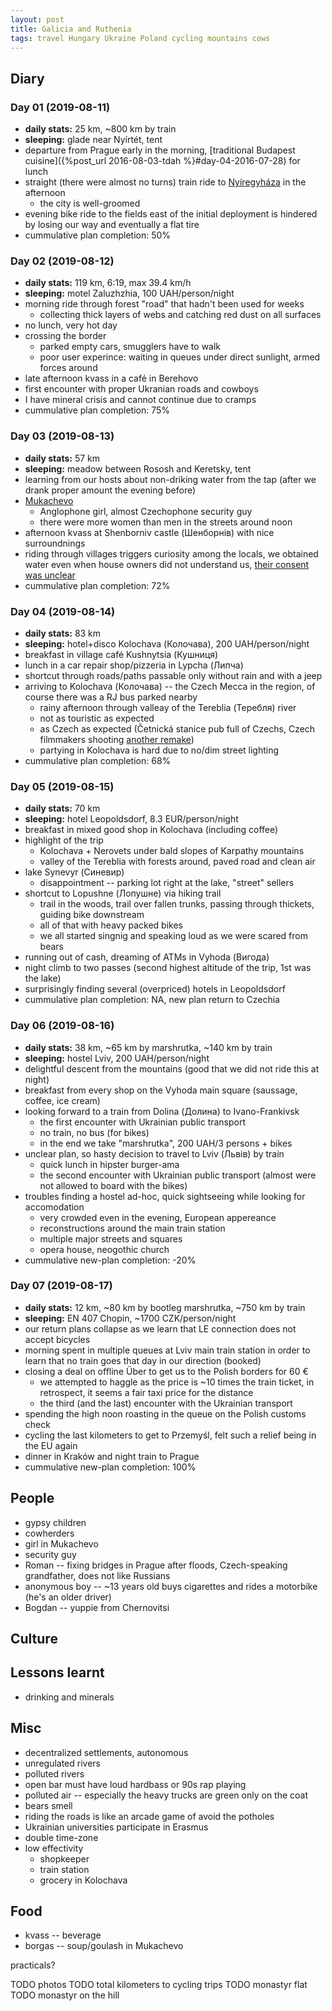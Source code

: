 ```yaml
---
layout: post
title: Galicia and Ruthenia
tags: travel Hungary Ukraine Poland cycling mountains cows
---
```


## Diary

### Day 01 (2019-08-11)

  * **daily stats:** 25 km, ~800 km by train
  * **sleeping:** glade near Nyírtét, tent
  * departure from Prague early in the morning,
    [traditional Budapest cuisine]({%post_url 2016-08-03-tdah %}#day-04-2016-07-28) for lunch
  * straight (there were almost no turns) train ride to [Nyíregyháza](https://en.wikipedia.org/wiki/Ny%C3%ADregyh%C3%A1za) in the afternoon
    * the city is well-groomed
  * evening bike ride to the fields east of the initial deployment is hindered
    by losing our way and eventually a flat tire
  * cummulative plan completion: 50%

### Day 02 (2019-08-12)

  * **daily stats:** 119 km, 6:19, max 39.4 km/h
  * **sleeping:** motel Zaluzhzhia, 100 UAH/person/night
  * morning ride through forest "road" that hadn't been used for weeks
    * collecting thick layers of webs and catching red dust on all surfaces
  * no lunch, very hot day
  * crossing the border
    * parked empty cars, smugglers have to walk
    * poor user experince: waiting in queues under direct sunlight, armed
      forces around
  * late afternoon kvass in a café in Berehovo
  * first encounter with proper Ukranian roads and cowboys
  * I have mineral crisis and cannot continue due to cramps
  * cummulative plan completion: 75%

### Day 03 (2019-08-13)

  * **daily stats:** 57 km
  * **sleeping:** meadow between Rososh and Keretsky, tent
  * learning from our hosts about non-driking water from the tap (after we
    drank proper amount the evening before)
  * [Mukachevo](https://en.wikipedia.org/wiki/Mukachevo)
    * Anglophone girl, almost Czechophone security guy
    * there were more women than men in the streets around noon
  * afternoon kvass at Shenborniv castle (Шенборнів) with nice surroundnings
  * riding through villages triggers curiosity among the locals, we obtained water
    even when house owners did not understand us, [their consent was
    unclear](https://en.wikipedia.org/wiki/List_of_films_featuring_home_invasions)
  * cummulative plan completion: 72%

### Day 04 (2019-08-14)

  * **daily stats:** 83 km
  * **sleeping:** hotel+disco Kolochava (Колочава), 200 UAH/person/night
  * breakfast in village café Kushnytsia (Кушниця)
  * lunch in a car repair shop/pizzeria in Lypcha (Липча)
  * shortcut through roads/paths passable only without rain and with a jeep 
  * arriving to Kolochava (Колочава) -- the Czech Mecca in the region, of
    course there was a RJ bus parked nearby
    * rainy afternoon through valleay of the Tereblia (Теребля) river
    * not as touristic as expected
    * as Czech as expected (Četnická stanice pub full of Czechs, Czech
      filmmakers shooting [another
      remake](https://en.wikipedia.org/wiki/Balada_pro_banditu))
    * partying in Kolochava is hard due to no/dim street lighting
  * cummulative plan completion: 68%

### Day 05 (2019-08-15)

  * **daily stats:** 70 km
  * **sleeping:** hotel Leopoldsdorf, 8.3 EUR/person/night
  * breakfast in mixed good shop in Kolochava (including coffee)
  * highlight of the trip
    * Kolochava + Nerovets under bald slopes of Karpathy mountains
    * valley of the Tereblia with forests around, paved road and clean air
  * lake Synevyr (Синевир)
    * disappointment -- parking lot right at the lake, "street" sellers
  * shortcut to Lopushne (Лопушне) via hiking trail
    * trail in the woods, trail over fallen trunks, passing through thickets,
      guiding bike downstream
    * all of that with heavy packed bikes
    * we all started singnig and speaking loud as we were scared from bears
  * running out of cash, dreaming of ATMs in Vyhoda (Вигода)
  * night climb to two passes (second highest altitude of the trip, 1st was the lake)
  * surprisingly finding several (overpriced) hotels in Leopoldsdorf
  * cummulative plan completion: NA, new plan return to Czechia

### Day 06 (2019-08-16)

  * **daily stats:** 38 km, ~65 km by marshrutka, ~140 km by train
  * **sleeping:** hostel Lviv, 200 UAH/person/night
  * delightful descent from the mountains (good that we did not ride this at night)
  * breakfast from every shop on the Vyhoda main square (saussage, coffee, ice cream)
  * looking forward to a train from Dolina (Долина) to Ivano-Frankivsk
    * the first encounter with Ukrainian public transport
    * no train, no bus (for bikes)
    * in the end we take "marshrutka", 200 UAH/3 persons + bikes
  * unclear plan, so hasty decision to travel to Lviv (Львів) by train
    * quick lunch in hipster burger-ama
    * the second encounter with Ukrainian public transport (almost were not allowed
      to board with the bikes)
  * troubles finding a hostel ad-hoc, quick sightseeing while looking for accomodation
    * very crowded even in the evening, European appereance
    * reconstructions around the main train station
    * multiple major streets and squares
    * opera house, neogothic church
  * cummulative new-plan completion: -20%

### Day 07 (2019-08-17)

  * **daily stats:** 12 km, ~80 km by bootleg marshrutka, ~750 km by train
  * **sleeping:** EN 407 Chopin, ~1700 CZK/person/night
  * our return plans collapse as we learn that LE connection does not accept
    bicycles
  * morning spent in multiple queues at Lviv main train station in order to
    learn that no train goes that day in our direction (booked)
  * closing a deal on offline Über to get us to the Polish borders for 60 €
    * we attempted to haggle as the price is ~10 times the train ticket, in
      retrospect, it seems a fair taxi price for the distance
    * the third (and the last) encounter with the Ukrainian transport
  * spending the high noon roasting in the queue on the Polish customs check
  * cycling the last kilometers to get to Przemyśl, felt such a relief being in
    the EU again
  * dinner in Kraków and night train to Prague
  * cummulative new-plan completion: 100%

## People
* gypsy children
* cowherders
* girl in Mukachevo
* security guy
* Roman -- fixing bridges in Prague after floods, Czech-speaking grandfather, does not like Russians
* anonymous boy -- ~13 years old buys cigarettes and rides a motorbike (he's an older driver)
* Bogdan -- yuppie from Chernovitsi

## Culture

## Lessons learnt
* drinking and minerals

## Misc
* decentralized settlements, autonomous
* unregulated rivers
* polluted rivers
* open bar must have loud hardbass or 90s rap playing
* polluted air -- especially the heavy trucks are green only on the coat
* bears smell
* riding the roads is like an arcade game of avoid the potholes
* Ukrainian universities participate in Erasmus
* double time-zone
* low effectivity
  * shopkeeper
  * train station
  * grocery in Kolochava

## Food
- kvass -- beverage
- borgas -- soup/goulash in Mukachevo

practicals?

TODO photos
TODO total kilometers to cycling trips
TODO monastyr flat
TODO monastyr on the hill

